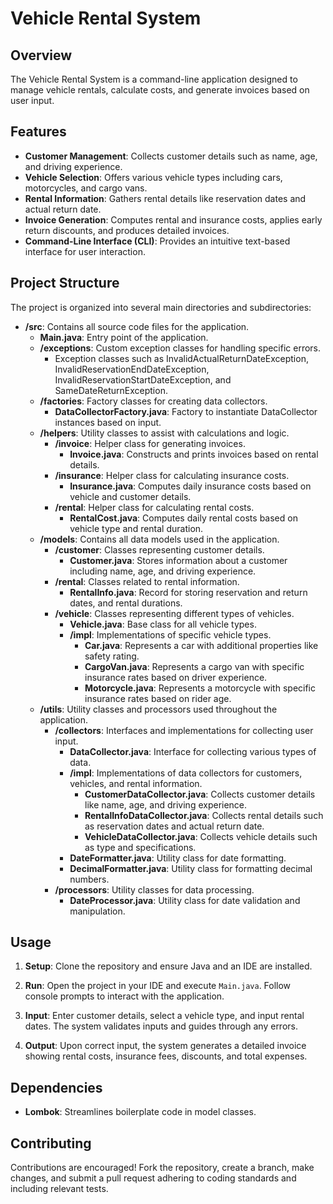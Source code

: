 # Vehicle Rental System

## Overview

The Vehicle Rental System is a command-line application designed to manage vehicle rentals, calculate costs, and generate invoices based on user input.

## Features

- **Customer Management**: Collects customer details such as name, age, and driving experience.
- **Vehicle Selection**: Offers various vehicle types including cars, motorcycles, and cargo vans.
- **Rental Information**: Gathers rental details like reservation dates and actual return date.
- **Invoice Generation**: Computes rental and insurance costs, applies early return discounts, and produces detailed invoices.
- **Command-Line Interface (CLI)**: Provides an intuitive text-based interface for user interaction.


## Project Structure

The project is organized into several main directories and subdirectories:

- **/src**: Contains all source code files for the application.
  - **Main.java**: Entry point of the application.
  - **/exceptions**: Custom exception classes for handling specific errors.
    - Exception classes such as InvalidActualReturnDateException, InvalidReservationEndDateException, InvalidReservationStartDateException, and SameDateReturnException.
  - **/factories**: Factory classes for creating data collectors.
    - **DataCollectorFactory.java**: Factory to instantiate DataCollector instances based on input.
  - **/helpers**: Utility classes to assist with calculations and logic.
    - **/invoice**: Helper class for generating invoices.
      - **Invoice.java**: Constructs and prints invoices based on rental details.
    - **/insurance**: Helper class for calculating insurance costs.
      - **Insurance.java**: Computes daily insurance costs based on vehicle and customer details.
    - **/rental**: Helper class for calculating rental costs.
      - **RentalCost.java**: Computes daily rental costs based on vehicle type and rental duration.
  - **/models**: Contains all data models used in the application.
    - **/customer**: Classes representing customer details.
      - **Customer.java**: Stores information about a customer including name, age, and driving experience.
    - **/rental**: Classes related to rental information.
      - **RentalInfo.java**: Record for storing reservation and return dates, and rental durations.
    - **/vehicle**: Classes representing different types of vehicles.
      - **Vehicle.java**: Base class for all vehicle types.
      - **/impl**: Implementations of specific vehicle types.
        - **Car.java**: Represents a car with additional properties like safety rating.
        - **CargoVan.java**: Represents a cargo van with specific insurance rates based on driver experience.
        - **Motorcycle.java**: Represents a motorcycle with specific insurance rates based on rider age.
  - **/utils**: Utility classes and processors used throughout the application.
    - **/collectors**: Interfaces and implementations for collecting user input.
      - **DataCollector.java**: Interface for collecting various types of data.
      - **/impl**: Implementations of data collectors for customers, vehicles, and rental information.
        - **CustomerDataCollector.java**: Collects customer details like name, age, and driving experience.
        - **RentalInfoDataCollector.java**: Collects rental details such as reservation dates and actual return date.
        - **VehicleDataCollector.java**: Collects vehicle details such as type and specifications.
      - **DateFormatter.java**: Utility class for date formatting.
      - **DecimalFormatter.java**: Utility class for formatting decimal numbers.
    - **/processors**: Utility classes for data processing.
      - **DateProcessor.java**: Utility class for date validation and manipulation.
     
        
## Usage

1. **Setup**: Clone the repository and ensure Java and an IDE are installed.

2. **Run**: Open the project in your IDE and execute `Main.java`. Follow console prompts to interact with the application.

3. **Input**: Enter customer details, select a vehicle type, and input rental dates. The system validates inputs and guides through any errors.

4. **Output**: Upon correct input, the system generates a detailed invoice showing rental costs, insurance fees, discounts, and total expenses.

## Dependencies

- **Lombok**: Streamlines boilerplate code in model classes.

## Contributing

Contributions are encouraged! Fork the repository, create a branch, make changes, and submit a pull request adhering to coding standards and including relevant tests.


